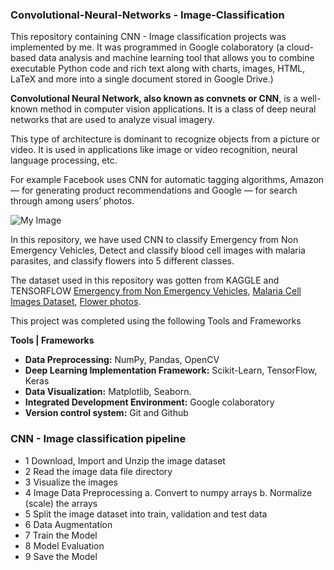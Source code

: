 ### Convolutional-Neural-Networks - Image-Classification 
This repository containing CNN - Image classification projects was implemented by me. 
It was programmed in Google colaboratory (a cloud-based data analysis and machine learning tool 
that allows you to combine executable Python code and rich text along with charts, images, HTML, 
LaTeX and more into a single document stored in Google Drive.)

**Convolutional Neural Network, also known as convnets or CNN**, is a well-known method in computer vision applications. 
It is a class of deep neural networks that are used to analyze visual imagery. 

This type of architecture is dominant to recognize objects from a picture or video. 
It is used in applications like image or video recognition, neural language processing, etc. 

For example Facebook uses CNN for automatic tagging algorithms, 
Amazon — for generating product recommendations and 
Google — for search through among users’ photos. 

![My Image](https://miro.medium.com/max/1400/1*vkQ0hXDaQv57sALXAJquxA.jpeg) 

In this repository, we have used CNN to classify Emergency from Non Emergency Vehicles, 
Detect and classify blood cell images with malaria parasites, and classify flowers into 5 
different classes. 

The dataset used in this repository was gotten from KAGGLE and TENSORFLOW
[Emergency from Non Emergency Vehicles](https://www.kaggle.com/datasets/kishor1210/emergency-vs-nonemergency-vehicle-classification), 
[Malaria Cell Images Dataset](https://www.kaggle.com/datasets/iarunava/cell-images-for-detecting-malaria), 
[Flower photos](http://download.tensorflow.org/example_images/flower_photos.tgz). 

This project was completed using the following Tools and Frameworks 

**Tools | Frameworks** 
- **Data Preprocessing:** NumPy, Pandas, OpenCV 
- **Deep Learning Implementation Framework:** Scikit-Learn, TensorFlow, Keras 
- **Data Visualization:** Matplotlib, Seaborn. 
- **Integrated Development Environment:** Google colaboratory
- **Version control system:** Git and Github 

### CNN - Image classification pipeline 
- 1 Download, Import and Unzip the image dataset 
- 2 Read the image data file directory
- 3 Visualize the images
- 4 Image Data Preprocessing
	  a. Convert to numpy arrays 
	  b. Normalize (scale) the arrays 
- 5 Split the image dataset into train, validation and test data 
- 6 Data Augmentation 
- 7 Train the Model 
- 8 Model Evaluation 
- 9 Save the Model 


